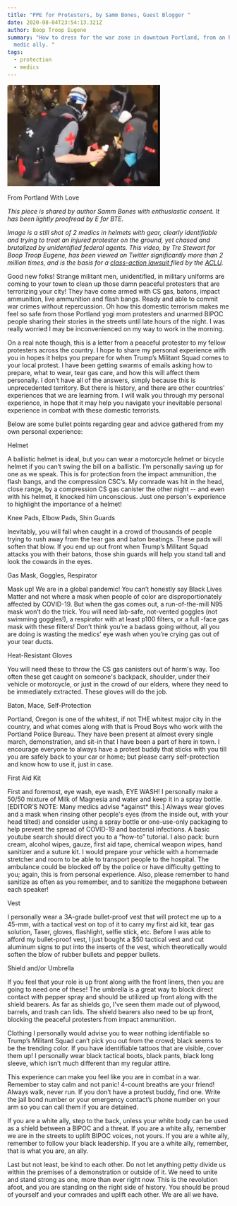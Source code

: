 ```yaml
---
title: "PPE for Protesters, by Samm Bones, Guest Blogger "
date: 2020-08-04T23:54:13.321Z
author: Boop Troop Eugene
summary: "How to dress for the war zone in downtown Portland, from an herbalist
  medic ally. "
tags:
  - protection
  - medics
---
```



![Clearly identified medics, chased and brutalized by unidentified feds.](/static/img/still-of-medics.png "Clearly identified medics, chased and brutalized by unidentified feds.")

<!--StartFragment-->

From Portland With Love

*This piece is shared by author Samm Bones with enthusiastic consent. It has been lightly proofread by E for BTE.* 

*Image is a still shot of 2 medics in helmets with gear, clearly identifiable and trying to treat an injured protester on the ground, yet chased and brutalized by unidentified federal agents. This video, by Tre Stewart for Boop Troop Eugene, has been viewed on Twitter significantly more than 2 million times, and is the basis for a [class-action lawsuit ](https://www.aclu.org/press-releases/aclu-sues-feds-portland-police-attacking-medics-protests)filed by the [ACLU](https://twitter.com/ACLU/status/1284885711192076288?s=20).*

Good new folks! Strange militant men, unidentified, in military uniforms are coming to your town to clean up those damn peaceful protesters that are terrorizing your city! They have come armed with CS gas, batons, impact ammunition, live ammunition and flash bangs. Ready and able to commit war crimes without repercussion. Oh how this domestic terrorism makes me feel so safe from those Portland yogi mom protesters and unarmed BIPOC people sharing their stories in the streets until late hours of the night. I was really worried I may be inconvenienced on my way to work in the morning.

On a real note though, this is a letter from a peaceful protester to my fellow protesters across the country. I hope to share my personal experience with you in hopes it helps you prepare for when Trump’s Militant Squad comes to your local protest. I have been getting swarms of emails asking how to prepare, what to wear, tear gas care, and how this will affect them personally. I don’t have all of the answers, simply because this is unprecedented territory. But there is history, and there are other countries' experiences that we are learning from. I will walk you through my personal experience, in hope that it may help you navigate your inevitable personal experience in combat with these domestic terrorists.

Below are some bullet points regarding gear and advice gathered from my own personal experience:

Helmet

A ballistic helmet is ideal, but you can wear a motorcycle helmet or bicycle helmet if you can’t swing the bill on a ballistic. I’m personally saving up for one as we speak. This is for protection from the impact ammunition, the flash bangs, and the compression CSC’s. My comrade was hit in the head, close range, by a compression CS gas canister the other night -- and even with his helmet, it knocked him unconscious. Just one person's experience to highlight the importance of a helmet!

Knee Pads, Elbow Pads, Shin Guards

Inevitably, you will fall when caught in a crowd of thousands of people trying to rush away from the tear gas and baton beatings. These pads will soften that blow. If you end up out front when Trump’s Militant Squad attacks you with their batons, those shin guards will help you stand tall and look the cowards in the eyes.

Gas Mask, Goggles, Respirator

Mask up! We are in a global pandemic! You can’t honestly say Black Lives Matter and not where a mask when people of color are disproportionately affected by COVID-19. But when the gas comes out, a run-of-the-mill N95 mask won’t do the trick. You will need lab-safe, not-vented goggles (not swimming goggles!), a respirator with at least p100 filters, or a full -face gas mask with these filters! Don’t think you’re a badass going without, all you are doing is wasting the medics’ eye wash when you’re crying gas out of your tear ducts.

Heat-Resistant Gloves

You will need these to throw the CS gas canisters out of harm's way. Too often these get caught on someone's backpack, shoulder, under their vehicle or motorcycle, or just in the crowd of our elders, where they need to be immediately extracted. These gloves will do the job.

Baton, Mace, Self-Protection

Portland, Oregon is one of the whitest, if not THE whitest major city in the country, and what comes along with that is Proud Boys who work with the Portland Police Bureau. They have been present at almost every single march, demonstration, and sit-in that I have been a part of here in town. I encourage everyone to always have a protest buddy that sticks with you till you are safely back to your car or home; but please carry self-protection and know how to use it, just in case.

First Aid Kit

First and foremost, eye wash, eye wash, EYE WASH! I personally make a 50/50 mixture of Milk of Magnesia and water and keep it in a spray bottle. \[EDITOR’S NOTE: Many medics advise \*against\* this.] Always wear gloves and a mask when rinsing other people's eyes (from the inside out, with your head tilted) and consider using a spray bottle or one-use-only packaging to help prevent the spread of COVID-19 and bacterial infections. A basic youtube search should direct you to a “how-to” tutorial. I also pack: burn cream, alcohol wipes, gauze, first aid tape, chemical weapon wipes, hand sanitizer and a suture kit. I would prepare your vehicle with a homemade stretcher and room to be able to transport people to the hospital. The ambulance could be blocked off by the police or have difficulty getting to you; again, this is from personal experience. Also, please remember to hand sanitize as often as you remember, and to sanitize the megaphone between each speaker!



Vest

I personally wear a 3A-grade bullet-proof vest that will protect me up to a 45-mm, with a tactical vest on top of it to carry my first aid kit, tear gas solution, Taser, gloves, flashlight, selfie stick, etc. Before I was able to afford my bullet-proof vest, I just bought a $50 tactical vest and cut aluminum signs to put into the inserts of the vest, which theoretically would soften the blow of rubber bullets and pepper bullets.

Shield and/or Umbrella

If you feel that your role is up front along with the front liners, then you are going to need one of these! The umbrella is a great way to block direct contact with pepper spray and should be utilized up front along with the shield bearers. As far as shields go, I’ve seen them made out of plywood, barrels, and trash can lids. The shield bearers also need to be up front, blocking the peaceful protesters from impact ammunition.

Clothing I personally would advise you to wear nothing identifiable so Trump’s Militant Squad can’t pick you out from the crowd; black seems to be the trending color. If you have identifiable tattoos that are visible, cover them up! I personally wear black tactical boots, black pants, black long sleeve, which isn’t much different than my regular attire.

This experience can make you feel like you are in combat in a war. Remember to stay calm and not panic! 4-count breaths are your friend! Always walk, never run. If you don’t have a protest buddy, find one. Write the jail bond number or your emergency contact’s phone number on your arm so you can call them if you are detained.

If you are a white ally, step to the back, unless your white body can be used as a shield between a BIPOC and a threat. If you are a white ally, remember we are in the streets to uplift BIPOC voices, not yours. If you are a white ally, remember to follow your black leadership. If you are a white ally, remember, that is what you are, an ally.

Last but not least, be kind to each other. Do not let anything petty divide us within the premises of a demonstration or outside of it. We need to unite and stand strong as one, more than ever right now. This is the revolution afoot, and you are standing on the right side of history. You should be proud of yourself and your comrades and uplift each other. We are all we have.



<!--EndFragment-->





![]()